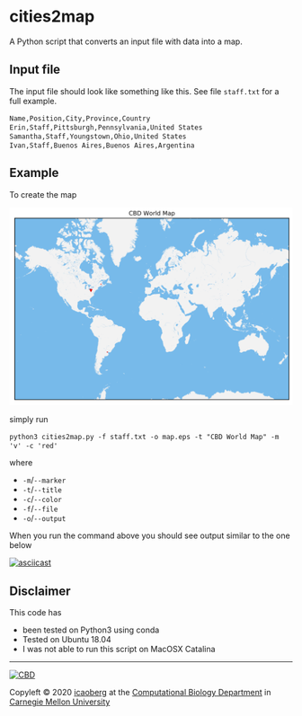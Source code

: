 # cities2map
A Python script that converts an input file with data into a map.

## Input file
The input file should look like something like this. See file `staff.txt` for a full example.

```
Name,Position,City,Province,Country
Erin,Staff,Pittsburgh,Pennsylvania,United States
Samantha,Staff,Youngstown,Ohio,United States
Ivan,Staff,Buenos Aires,Buenos Aires,Argentina
```

## Example
To create the map

![Map](./map.png)

simply run 

```
python3 cities2map.py -f staff.txt -o map.eps -t "CBD World Map" -m 'v' -c 'red'
```

where

* `-m`/`--marker`
* `-t`/`--title`
* `-c`/`--color`
* `-f`/`--file`
* `-o`/`--output`

When you run the command above you should see output similar to the one below

[![asciicast](https://asciinema.org/a/jG5ClXpBLLGKqSOqTkUeD3DUi.svg)](https://asciinema.org/a/jG5ClXpBLLGKqSOqTkUeD3DUi)

## Disclaimer

This code has

* been tested on Python3 using conda
* Tested on Ubuntu 18.04
* I was not able to run this script on MacOSX Catalina

---
[![CBD](http://www.cbd.cmu.edu/wp-content/uploads/2017/07/wordpress-default.png)](http://www.cbd.cmu.edu)

Copyleft © 2020 [icaoberg](http://www.andrew.cmu.edu/~icaoberg) at the [Computational Biology Department](http://www.cbd.cmu.edu) in [Carnegie Mellon University](http://www.cmu.edu)
